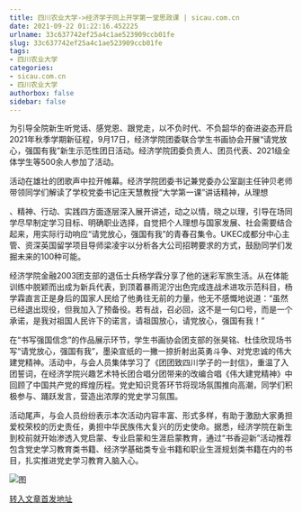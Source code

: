 ```yaml
---
title: 四川农业大学->经济学子同上开学第一堂思政课 | sicau.com.cn
date: 2021-09-22 01:22:16.452225
urlname: 33c637742ef25a4c1ae523909ccb01fe
slug: 33c637742ef25a4c1ae523909ccb01fe
tags: 
- 四川农业大学
categories:
- sicau.com.cn
- 四川农业大学
authorbox: false
sidebar: false
---
```

为引导全院新生听党话、感党恩、跟党走，以不负时代、不负韶华的奋进姿态开启2021年秋季学期新征程，9月17日，经济学院团委联合学生书画协会开展“请党放心，强国有我”新生示范性团日活动。经济学院团委负责人、团员代表、2021级全体学生等500余人参加了活动。

活动在雄壮的团歌声中拉开帷幕。经济学院团委书记兼党委办公室副主任钟贝老师带领同学们解读了学校党委书记庄天慧教授“大学第一课”讲话精神，从理想
<!--more-->
、精神、行动、实践四方面逐层深入展开讲述，动之以情，晓之以理，引导在场同学尽早制定学习目标、明确职业选择，自觉把个人理想与国家发展、社会需要结合起来，用实际行动响应“请党放心，强国有我”的青春召集令。UKEC成都分中心主管、资深英国留学项目导师梁凌宇以分析各大公司招聘要求的方式，鼓励同学们发掘未来的100种可能。

经济学院金融2003团支部的退伍士兵杨学霖分享了他的迷彩军旅生活。从在体能训练中脱颖而出成为新兵代表，到顶着暴雨泥泞出色完成连战术进攻示范科目，杨学霖直言正是身后的国家人民给了他勇往无前的力量，他无不感慨地说道：“虽然已经退出现役，但我加入了预备役。若有战，召必回，这不是一句口号，而是一个承诺，是我对祖国人民许下的诺言，请祖国放心，请党放心，强国有我！”

在“书写强国信念”的作品展示环节，学生书画协会团支部的张昊铭、杜佳欣现场书写“请党放心，强国有我”，墨染宣纸的一撇一捺折射出英勇斗争、对党忠诚的伟大建党精神。活动中，与会人员集体学习了《团团致四川学子的一封信》，重温了入团誓词，在经济学院兴趣艺术特长团合唱分团带来的改编合唱《伟大建党精神》中回顾了中国共产党的辉煌历程。党史知识竞答环节将现场氛围推向高潮，同学们积极参与、踊跃发言，营造出浓厚的党史学习氛围。

活动尾声，与会人员纷纷表示本次活动内容丰富、形式多样，有助于激励大家勇担爱校荣校的历史责任，勇担中华民族伟大复兴的历史使命。据悉，经济学院在新生到校前就开始渗透入党启蒙、专业启蒙和生涯启蒙教育，通过“书香迎新”活动推荐包含党史学习教育类书籍、经济学基础类专业书籍和职业生涯规划类书籍在内的书目，扎实推进党史学习教育入脑入心。

![图](https://news.sicau.edu.cn/__local/1/67/65/5F9492A74466E53FA52A3D49D89_A4130F87_18F58.png)

[转入文章首发地址](https://news.sicau.edu.cn/info/1078/64639.htm)